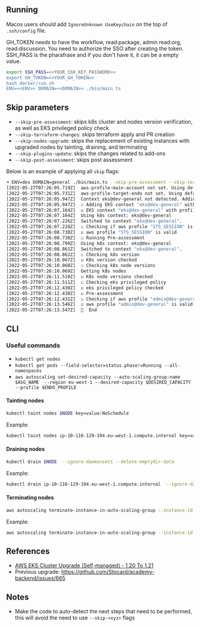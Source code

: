 ## Running

Macos users should add `IgnoreUnknown UseKeychain` on the top of `.ssh/config` file.

GH_TOKEN needs to have the workflow, read:package, admin read:org, read:discussion. You need to authorize the SSO after creating the token.
SSH_PASS is the pharafrase and if you don't have it, it can be a empty value.

```bash
export SSH_PASS=<<YOUR_SSH_KEY_PASSWORD>>
export GH_TOKEN=<<YOUR_GH_TOKEN>>
bash docker/run.sh
ENV=<<ENV>> DOMAIN=<<DOMAIN>> ./bin/main.ts
```

## Skip parameters

- `--skip-pre-assessment`: skips k8s cluster and nodes version verification, as well as EKS privileged policy check
- `--skip-terraform-changes`: skips terraform apply and PR creation
- `--skip-nodes-upgrade`: skips the replacement of existing instances with upgraded nodes by tainting, draining, and terminating
- `--skip-plugins-update`: skips the changes related to add-ons
- `--skip-post-assessment`: skips post assessment

Below is an example of applying all `skip` flags:

```bash
➜ ENV=dev DOMAIN=general ./bin/main.ts --skip-pre-assessment --skip-terraform-changes --skip-nodes-upgrade --skip-plugins-update --skip-post-assessment
[2022-05-27T07:26:05.719Z]  aws-profile-main-account not set. Using default STS_SESSION
[2022-05-27T07:26:05.731Z]  aws-profile-target-endo not set. Using default admin@dev-general
[2022-05-27T07:26:05.947Z]  Context eks@dev-general not detected. Adding.
[2022-05-27T07:26:05.947Z]  ☐ Adding EKS context "eks@dev-general" with profile "admin@dev-general"
[2022-05-27T07:26:07.164Z]  ☑ EKS context "eks@dev-general" with profile "admin@dev-general" added
[2022-05-27T07:26:07.164Z]  Using k8s context: eks@dev-general
[2022-05-27T07:26:07.226Z]  Switched to context "eks@dev-general".
[2022-05-27T07:26:07.228Z]  ☐ Checking if aws profile "STS_SESSION" is a valid one
[2022-05-27T07:26:08.730Z]  ☑ aws profile "STS_SESSION" is valid
[2022-05-27T07:26:08.730Z]  ☐ Running Pre-assessment
[2022-05-27T07:26:08.799Z]  Using k8s context: eks@dev-general
[2022-05-27T07:26:08.861Z]  Switched to context "eks@dev-general".
[2022-05-27T07:26:08.862Z]  ☐ Checking k8s version
[2022-05-27T07:26:10.067Z]  ☑ K8s version checked
[2022-05-27T07:26:10.068Z]  ☐ Checking k8s node versions
[2022-05-27T07:26:10.069Z]  Getting k8s nodes
[2022-05-27T07:26:11.510Z]  ☑ K8s node versions checked
[2022-05-27T07:26:11.511Z]  ☐ Checking eks privileged policy
[2022-05-27T07:26:12.430Z]  ☑ eks privileged policy checked
[2022-05-27T07:26:12.430Z]  ☑ Pre-assessment
[2022-05-27T07:26:12.431Z]  ☐ Checking if aws profile "admin@dev-general" is a valid one
[2022-05-27T07:26:13.546Z]  ☑ aws profile "admin@dev-general" is valid
[2022-05-27T07:26:13.547Z]  🎉  End
```

## CLI

### Useful commands

- `kubectl get nodes`
- `kubectl get pods --field-selector=status.phase!=Running --all-namespaces`
- `aws autoscaling set-desired-capacity --auto-scaling-group-name $ASG_NAME  --region eu-west-1 --desired-capacity $DESIRED_CAPACITY --profile $ENDO_PROFILE`

#### Tainting nodes

```bash
kubectl taint nodes $NODE key=value:NoSchedule
```

Example:

```bash
kubectl taint nodes ip-10-116-129-194.eu-west-1.compute.internal key=value:NoSchedule
```

#### Draining nodes

```bash
kubectl drain $NODE  --ignore-daemonsets --delete-emptydir-data
```

Example:

```bash
kubectl drain ip-10-116-129-194.eu-west-1.compute.internal  --ignore-daemonsets --delete-emptydir-data
```


#### Terminating nodes

```bash
aws autoscaling terminate-instance-in-auto-scaling-group --instance-id $INSTANCE_ID --should-decrement-desired-capacity --region eu-west-1 --profile $ENDO_PROFILE
```

Example:

```bash
aws autoscaling terminate-instance-in-auto-scaling-group --instance-id i-05f030b7bcc0cb1ad --should-decrement-desired-capacity --region eu-west-1 --profile $ENDO_PROFILE
```

## References

- [AWS EKS Cluster Upgrade (Self-managed) - 1.20 To 1.21](https://rharshad.com/aws-eks-upgrade-1.20-to-1.21/)
- Previous upgrade: https://github.com/Stocard/academy-backend/issues/665

## Notes

- Make the code to auto-detect the next steps that need to be performed, this will avoid the need to use `--skip-<xyz>` flags
